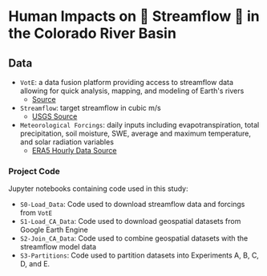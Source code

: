 # Human Impacts on 🌊 Streamflow 🌊 in the Colorado River Basin


## Data

- `VotE`: a data fusion platform providing access to streamflow data allowing for quick analysis, mapping, and modeling of Earth's rivers
  - [Source](https://github.com/VeinsOfTheEarth/VotE)
- `Streamflow`: target streamflow in cubic m/s
  - [USGS Source](https://waterdata.usgs.gov/nwis/rt)
- `Meteorological Forcings`: daily inputs including evapotranspiration, total precipitation, soil moisture, SWE, average and maximum temperature, and solar radiation variables
  - [ERA5 Hourly Data Source](https://cds.climate.copernicus.eu/cdsapp#!/dataset/reanalysis-era5-single-levels?tab=overview)

### Project Code
Jupyter notebooks containing code used in this study:
- `S0-Load_Data`: Code used to download streamflow data and forcings from `VotE`
- `S1-Load_CA_Data`: Code used to download geospatial datasets from Google Earth Engine
- `S2-Join_CA_Data`: Code used to combine geospatial datasets with the streamflow model data
- `S3-Partitions`: Code used to partition datasets into Experiments A, B, C, D, and E.